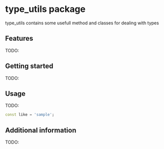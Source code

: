 # type_utils package

type_utils contains some usefull method and classes for dealing with types

## Features

TODO:

## Getting started

TODO:

## Usage

TODO:

```dart
const like = 'sample';
```

## Additional information

TODO:
